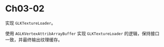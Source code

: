 # Ch03-02

实现 `GLKTextureLoader`。

使用 `AGLKVertexAttribArrayBuffer` 实现 `GLKTextureLoader` 的逻辑，保持接口一致，并最终输出纹理缓存。